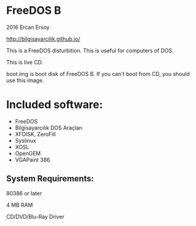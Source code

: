 # FreeDOS B

2016 Ercan Ersoy

http://bilgisayarcilik.github.io/

This is a FreeDOS disturbition. This is useful for computers of DOS.

This is live CD.

boot.img is boot disk of FreeDOS B. If you can't boot from CD, you should use this image.

# Included software:

* FreeDOS
* Bilgisayarcılık DOS Araçları
* XFDISK, ZeroFill
* Syslinux
* XOSL
* OpenGEM
* VGAPaint 386

## System Requirements:

80386 or later

4 MB RAM

CD/DVD/Blu-Ray Driver
